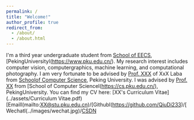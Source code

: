 ```yaml
---
permalink: /
title: "Welcome!"
author_profile: true
redirect_from: 
  - /about/
  - /about.html
---
```

I'm a third year undergraduate student from [School of EECS](https://eecs.pku.edu.cn/), [PekingUniversityl(https://www.pku.edu.cn/). My research interest includes computer vision, computergraphics, machine learning, and computational photography.
I am very fortunate to be advised by [Prof. XXX](https://www.XXX.com/) of XxX Laba from [Schoolof Computer Science](https://cs.pku.edu.cn/), Peking University. l was advised by [Prof. XX](https://XXX.pku.edu.cn/) from [School of Computer Sciencel(https://cs.pku.edu.cn/), PekingUniversity.
You can find my CV here: [XX's Curriculum Vitae](../assets/Curriculum Vitae.pdf)
[Emaill(mailto:XX@stu.pku.edu.cn)/[Githubl(https://github.com/QiuDi233)/[Wechatl(../images/wechat.jpg)/[CSDN](https://blog.csdn.netgd1813100174?spm=1000.2115.3001.5343)
